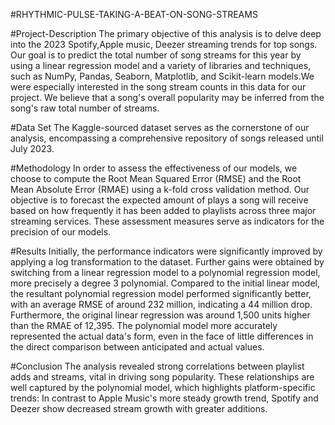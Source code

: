 #RHYTHMIC-PULSE-TAKING-A-BEAT-ON-SONG-STREAMS

#Project-Description
The primary objective of this analysis is to delve deep into the 2023 Spotify,Apple music, Deezer streaming trends for top songs. Our goal is to predict the total number of song streams for this year by using a linear regression model and a variety of libraries and techniques, such as NumPy, Pandas, Seaborn, Matplotlib, and Scikit-learn models.We were especially interested in the song stream counts in this data for our project. We believe that a song's overall popularity may be inferred from the song's raw total number of streams.

#Data Set
The Kaggle-sourced dataset serves as the cornerstone of our analysis, encompassing a comprehensive repository of songs released until July 2023.

#Methodology
In order to assess the effectiveness of our models, we choose to compute the Root Mean Squared Error (RMSE) and the Root Mean Absolute Error (RMAE) using a k-fold cross validation method. Our objective is to forecast the expected amount of plays a song will receive based on how frequently it has been added to playlists across three major streaming services. These assessment measures serve as indicators for the precision of our models.

#Results
Initially, the performance indicators were significantly improved by applying a log transformation to the dataset. Further gains were obtained by switching from a linear regression model to a polynomial regression model, more precisely a degree 3 polynomial. Compared to the initial linear model, the resultant polynomial regression model performed significantly better, with an average RMSE of around 232 million, indicating a 44 million drop. Furthermore, the original linear regression was around 1,500 units higher than the RMAE of 12,395. The polynomial model more accurately represented the actual data's form, even in the face of little differences in the direct comparison between anticipated and actual values.

#Conclusion
The analysis revealed strong correlations between playlist adds and streams, vital in driving song popularity. These relationships are well captured by the polynomial model, which highlights platform-specific trends: In contrast to Apple Music's more steady growth trend, Spotify and Deezer show decreased stream growth with greater additions.
